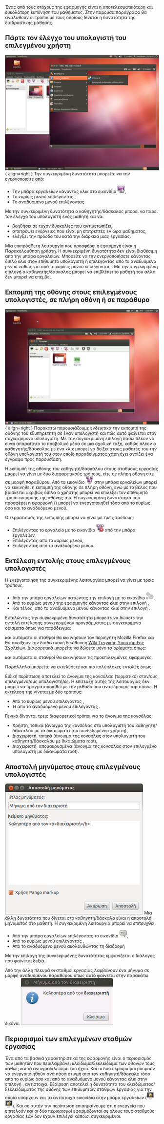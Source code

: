 Ένας από τους στόχους της εφαρμογής είναι η αποτελεσματικότερη και
ευκολότερη εκπόνηση του μαθήματος. Στην παρούσα παράγραφο θα
αναλυθούν οι τρόποι με τους οποίους δίνεται η δυνατότητα της
διαδραστικής μάθησης.


## Πάρτε τον έλεγχο του υπολογιστή του επιλεγμένου χρήστη

![Epoptes_take_control.png](Epoptes_take_control.png){ align=right } Την συγκεκριμένη
δυνατότητα μπορείτε να την ενεργοποιείτε από:

  - Την μπάρα εργαλείων κάνοντας κλικ στο εικονίδιο
    ![<File:Epoptes_take_control_button.png>](Epoptes_take_control_button.png
    "File:Epoptes_take_control_button.png"),
  - Το κυρίως μενού επιλέγοντας ,
  - Το αναδυόμενο μενού επιλέγοντας

Με την συγκεκριμένη δυνατότητα ο καθηγητής/δάσκαλος μπορεί να πάρει τον
έλεγχο του υπολογιστή ενός μαθητή και να:

  - βοηθήσει σε τυχόν δυσκολίες που αντιμετωπίζει,
  - αποτρέψει ενέργειες που είναι μη επιτρεπτές εν ώρα μαθήματος,
  - ελέγξει την πρόοδο του κατά την διάρκεια μιας εργασίας.

Μία επιπρόσθετη λειτουργία που προσφέρει η εφαρμογή είναι η
Παρακολούθηση χρήστη. Η συγκεκριμένη δυνατότητα δεν είναι
διαθέσιμη από την μπάρα εργαλείων. Μπορείτε να την ενεργοποιήσετε
κάνοντας διπλό κλικ στον επιθυμητό υπολογιστή ή επιλέγοντας  από το
αναδυόμενο μενού καθώς και από το κυρίως μενού επιλέγοντας . Με την
συγκεκριμένη επιλογή ο καθηγητής/δάσκαλος μπορεί να επιβλέπει το
μαθητή του αλλά δεν μπορεί να επέμβει.


## Εκπομπή της οθόνης στους επιλεγμένους υπολογιστές, σε πλήρη οθόνη ή σε παράθυρο

![Epoptes_show_desktop.png](Epoptes_show_desktop.png){ align=right } Παρακάτω
παρουσιάζουμε ενδεικτικά την εκπομπή της οθόνης του
εξυπηρετητή σε έναν υπολογιστή και πώς αυτό φαίνεται στον
συγκεκριμένο υπολογιστή. Με την συγκεκριμένη επιλογή παύει πλέον
να είναι απαραίτητο το προβολικό μέσα σε μια σχολική τάξη, καθώς πλέον
ο καθηγητής/δάσκαλος με ένα κλικ μπορεί να δείξει στους μαθητές του την
οθόνη υπολογιστή του στον οποίο παραδείγματος χάρη έχει ανοίξει ένα
έγγραφο προς παρουσίαση.

Η εκπομπή της οθόνης του καθηγητή/δασκάλου στους σταθμούς εργασίας
μπορεί να γίνει με δύο διαφορετικούς τρόπους, είτε σε πλήρη οθόνη
είτε σε μορφή παραθύρου. Από το εικονίδιο
![<File:Epoptes_full_broadcast_button.png>](Epoptes_full_broadcast_button.png
"File:Epoptes_full_broadcast_button.png") στην μπάρα εργαλείων μπορεί
να εκκινηθεί η εκπομπή της οθόνης σε πλήρη οθόνη, ενώ με το βέλος που
βρίσκεται ακριβώς δίπλα ο χρήστης μπορεί να επιλέξει τον επιθυμητό
τρόπο εκπομπής της οθόνης του. Η συγκεκριμένη δυνατότητα που
προσφέρει η εφαρμογή  () μπορεί να ενεργοποιηθεί τόσο από το
κυρίως όσο και το αναδυόμενο μενού.

Ο τερματισμός της εκπομπής μπορεί να γίνει με τρεις τρόπους:

  - Επιλέγοντας το εργαλείο με το εικονίδιο
    ![<File:Epoptes_stop_broadcast_button.png>](Epoptes_stop_broadcast_button.png
    "File:Epoptes_stop_broadcast_button.png") από την μπάρα εργαλείων,
  - Επιλέγοντας  από το κυρίως μενού,
  - Επιλέγοντας  από το αναδυόμενο μενού.



## Εκτέλεση εντολής στους επιλεγμένους υπολογιστές

Η ενεργοποίηση της συγκεκριμένης λειτουργίας μπορεί να γίνει με τρεις
τρόπους:

  - Από την μπάρα εργαλείων πατώντας την επιλογή με το εικονίδιο
    ![<File:Epoptes_run_command_button.png>](Epoptes_run_command_button.png
    "File:Epoptes_run_command_button.png"),
  - Από το κυρίως μενού της εφαρμογής κάνοντας κλικ στην επιλογή ,
  - Και τέλος, από το αναδυόμενο μενού κάνοντας κλικ στην επιλογή .

Εκτελώντας την συγκεκριμένη δυνατότητα μπορείτε να δώσετε την εντολή
εκτέλεσης συγκεκριμένου προγράμματος με συγκεκριμένα ορίσματα όπως
για παράδειγμα:

και αυτόματα οι σταθμοί θα εκκινήσουν τον περιηγητή Mozilla Firefox και
θα ανοίξουν την διαδικτυακή διεύθυνση [Wiki Τεχνικής Υποστήριξης
Σχολείων](http://ts.sch.gr/wiki). Διαφορετικά μπορείτε να δώσετε
μόνο τα ορίσματα όπως:

και αυτόματα οι σταθμοί θα εκκινήσουν τις προεπιλεγμένες εφαρμογές.

Παράλληλα μπορείτε να εκτελέσετε και πιο πολύπλοκες εντολές όπως:

Ειδική περίπτωση αποτελεί το άνοιγμα της κονσόλας (τερματικό) στον/ους
επιλεγμένο/ους υπολογιστή/ες. Η επίτευξη αυτής της λειτουργίας δεν
μπορεί να πραγματοποιηθεί με την μέθοδο που αναφέρουμε παραπάνω. Η
εκτέλεση της γίνεται με δύο τρόπους:

  - Από το κυρίως μενού επιλέγοντας ,
  - Ή από το αναδυόμενο μενού επιλέγοντας .

Γενικά δίνονται τρεις διαφορετικοί τρόποι για το άνοιγμα της κονσόλας:

  - Χρήστη, τοπικά (άνοιγμα της κονσόλας στο υπολογιστή του
    καθηγητή/δάσκαλου με τα δικαιώματα του συνδεδεμένου
    χρήστη),
  - Διαχειριστή, τοπικά (άνοιγμα της κονσόλας στον υπολογιστή του
    καθηγητή/δάσκαλου με δικαιώματα root),
  - Διαχειριστή, απομακρυσμένα (άνοιγμα της κονσόλας στον επιλεγμένο
    υπολογιστή με δικαιώματα root).

## Αποστολή μηνύματος στους επιλεγμένους υπολογιστές

![Epoptes_send_message.png](Epoptes_send_message.png
"Epoptes_send_message.png") Μια άλλη δυνατότητα που δίνεται στο
καθηγητή/δάσκαλο είναι η αποστολή μηνύματος στο μαθητή. Η
συγκεκριμένη λειτουργία μπορεί να επιτευχθεί:

  - Από την μπάρα εργαλείων επιλέγοντας το εικονίδιο
    ![<File:Epoptes_send_message_button.png>](Epoptes_send_message_button.png
    "File:Epoptes_send_message_button.png"),
  - Από το κυρίως μενού επιλέγοντας ,
  - Από το αναδυόμενο μενού ακολουθώντας τη διαδρομή

Με την επιλογή της συγκεκριμένης δυνατότητας εμφανίζεται ο διάλογος που
φαίνεται δεξιά.

Από την άλλη πλευρά οι σταθμοί εργασίας λαμβάνουν ένα μήνυμα σε μορφή
αναδυόμενου παραθύρου όπως αυτό φαίνεται στην παρακάτω εικόνα.
![Epoptes_show_message.png](Epoptes_show_message.png
"Epoptes_show_message.png")

## Περιορισμοί των επιλεγμένων σταθμών εργασίας

Ένα από τα βασικά χαρακτηριστικά της εφαρμογής είναι ο περιορισμός των
μαθητών που περιλαμβάνει κλείδωμα/ξεκλείδωμα των οθονών τους καθώς και
το άνοιγμα/κλείσιμο του ήχου. Και οι δύο περιορισμοί μπορούν να
ενεργοποιηθούν ανά πάσα στιγμή από τον καθηγητή/δάσκαλο τόσο
από το κυρίως όσο και από το αναδυόμενο μενού κάνοντας κλικ στην
επιλογή ,  αντίστοιχα. Εξαίρεση αποτελεί η δυνατότητα του
κλειδώματος/ξεκλειδώματος της οθόνης των επιθυμητών σταθμών
εργασίας για την οποία υπάρχουν και τα αντίστοιχα εικονίδια στην
μπάρα εργαλείων
(![<File:Epoptes_lock_screen_button.png>](Epoptes_lock_screen_button.png
"File:Epoptes_lock_screen_button.png")
![<File:Epoptes_unlock_screen_button.png>](Epoptes_unlock_screen_button.png
"File:Epoptes_unlock_screen_button.png")). Και σε αυτήν την περίπτωση
επισημαίνουμε ότι η ενεργεία που επιτελούν και οι δύο περιορισμοί
εφαρμόζονται σε όλους τους σταθμούς εργασίας εάν δεν έχουν επιλεγεί
κάποιοι συγκεκριμένοι.
